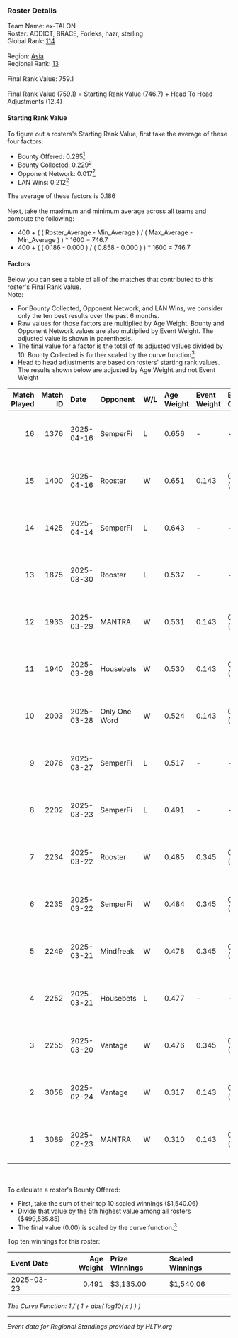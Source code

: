 ### Roster Details<br />
Team Name: ex-TALON<br />
Roster: ADDICT, BRACE, Forleks, hazr, sterling<br />
Global Rank: [114](../../standings_global_2025_07_07.md)<br />
<br />
Region: [Asia]( ../../standings_asia_2025_07_07.md)<br />
Regional Rank: [13]( ../../standings_asia_2025_07_07.md)<br />
<br />
Final Rank Value:  759.1<br />
<br />
Final Rank Value (759.1) = Starting Rank Value (746.7) + Head To Head Adjustments (12.4)<br />

#### Starting Rank Value<br />
To figure out a rosters's Starting Rank Value, first take the average of these four factors:<br />
- Bounty Offered: 0.285[<sup>1</sup>](#table2)
- Bounty Collected: 0.229[<sup>2</sup>](#table1)
- Opponent Network: 0.017[<sup>2</sup>](#table1)
- LAN Wins: 0.212[<sup>2</sup>](#table1)

The average of these factors is 0.186<br />
<br />
Next, take the maximum and minimum average across all teams and compute the following:<br />
- 400 + ( ( Roster_Average - Min_Average ) / ( Max_Average - Min_Average ) ) * 1600 = 746.7
- 400 + ( ( 0.186 - 0.000 ) / ( 0.858 - 0.000 ) ) * 1600 = 746.7


#### Factors<br />
Below you can see a table of all of the matches that contributed to this roster's Final Rank Value.<br />
Note:<br />

- For Bounty Collected, Opponent Network, and LAN Wins, we consider only the ten best results over the past 6 months.
- Raw values for those factors are multiplied by Age Weight. Bounty and Opponent Network values are also multiplied by Event Weight. The adjusted value is shown in parenthesis.
- The final value for a factor is the total of its adjusted values divided by 10. Bounty Collected is further scaled by the curve function[<sup>3</sup>](#curveFunction)
- Head to head adjustments are based on rosters' starting rank values. The results shown below are adjusted by Age Weight and not Event Weight
<span id="table1"></span><br />


| Match Played | Match ID | Date       | Opponent      | W/L | Age Weight | Event Weight | Bounty Collected | Opponent Network | LAN Wins  | H2H Adj. | Roster                                 |
| -: | -: | :- | :- | :- | :- | :- | :- | :- | :- | -: | :- |
|           16 |     1376 | 2025-04-16 | SemperFi      | L   | 0.656      | -            | -                | -                | -         |    -8.13 | ADDICT, BRACE, Forleks, hazr, sterling |
|           15 |     1400 | 2025-04-16 | Rooster       | W   | 0.651      | 0.143        | 0.007 (0.001)    | 0.213 (0.020)    | 0 (0.000) |     9.75 | ADDICT, BRACE, Forleks, hazr, sterling |
|           14 |     1425 | 2025-04-14 | SemperFi      | L   | 0.643      | -            | -                | -                | -         |    -8.07 | ADDICT, BRACE, Forleks, hazr, sterling |
|           13 |     1875 | 2025-03-30 | Rooster       | L   | 0.537      | -            | -                | -                | -         |    -9.15 | ADDICT, BRACE, hazr, sterling, vision  |
|           12 |     1933 | 2025-03-29 | MANTRA        | W   | 0.531      | 0.143        | 0.001 (0.000)    | 0.152 (0.012)    | 0 (0.000) |     5.05 | ADDICT, BRACE, hazr, sterling, vision  |
|           11 |     1940 | 2025-03-28 | Housebets     | W   | 0.530      | 0.143        | 0.006 (0.000)    | 0.178 (0.013)    | 0 (0.000) |     7.44 | ADDICT, BRACE, hazr, sterling, vision  |
|           10 |     2003 | 2025-03-28 | Only One Word | W   | 0.524      | 0.143        | 0.002 (0.000)    | 0.168 (0.013)    | 0 (0.000) |     7.20 | ADDICT, BRACE, hazr, sterling, vision  |
|            9 |     2076 | 2025-03-27 | SemperFi      | L   | 0.517      | -            | -                | -                | -         |    -6.84 | ADDICT, BRACE, hazr, sterling, vision  |
|            8 |     2202 | 2025-03-23 | SemperFi      | L   | 0.491      | -            | -                | -                | -         |    -6.79 | ADDICT, hazr, malta, nettik, sterling  |
|            7 |     2234 | 2025-03-22 | Rooster       | W   | 0.485      | 0.345        | 0.007 (0.001)    | 0.213 (0.036)    | 1 (0.485) |     7.27 | ADDICT, hazr, malta, nettik, sterling  |
|            6 |     2235 | 2025-03-22 | SemperFi      | W   | 0.484      | 0.345        | 0.006 (0.001)    | 0.164 (0.027)    | 1 (0.484) |     8.64 | ADDICT, hazr, malta, nettik, sterling  |
|            5 |     2249 | 2025-03-21 | Mindfreak     | W   | 0.478      | 0.345        | 0.005 (0.001)    | 0.163 (0.027)    | 1 (0.478) |     5.88 | ADDICT, hazr, malta, nettik, sterling  |
|            4 |     2252 | 2025-03-21 | Housebets     | L   | 0.477      | -            | -                | -                | -         |    -8.08 | ADDICT, hazr, malta, nettik, sterling  |
|            3 |     2255 | 2025-03-20 | Vantage       | W   | 0.476      | 0.345        | 0.000 (0.000)    | 0.059 (0.010)    | 1 (0.476) |     3.00 | ADDICT, hazr, malta, nettik, sterling  |
|            2 |     3058 | 2025-02-24 | Vantage       | W   | 0.317      | 0.143        | 0.000 (0.000)    | 0.059 (0.003)    | 0 (0.000) |     2.07 | ADDICT, hazr, malta, nettik, sterling  |
|            1 |     3089 | 2025-02-23 | MANTRA        | W   | 0.310      | 0.143        | 0.001 (0.000)    | 0.152 (0.007)    | 0 (0.000) |     3.15 | ADDICT, hazr, malta, nettik, sterling  |

<br />
<span id="table2"></span><br />
To calculate a roster's Bounty Offered:<br />

- First, take the sum of their top 10 scaled winnings ($1,540.06)
- Divide that value by the 5th highest value among all rosters ($499,535.85)
- The final value (0.00) is scaled by the curve function.[<sup>3</sup>](#curveFunction)

Top ten winnings for this roster:<br />

| Event Date | Age Weight | Prize Winnings | Scaled Winnings |
| :- | -: | :- | :- |
| 2025-03-23 |      0.491 | $3,135.00      | $1,540.06       |


<span id="curveFunction"></span>_The Curve Function: 1 / ( 1 + abs( log10( x ) ) )_<br />

---
_Event data for Regional Standings provided by HLTV.org_<br />
